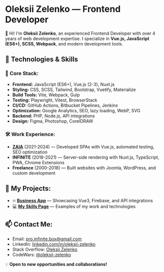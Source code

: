 # Oleksii Zelenko — Frontend Developer


👋 Hi! I'm **Oleksii Zelenko**, an experienced Frontend Developer with over 4 years of web development expertise. I specialize in **Vue.js, JavaScript (ES6+), SCSS, Webpack**, and modern development tools.

## 🚀 Technologies & Skills

### 📌 Core Stack:
- **Frontend:** JavaScript (ES6+), Vue.js (2-3), Nuxt.js
- **Styling:** CSS, SCSS, Tailwind, Bootstrap, Vuetify, Materialize
- **Build Tools:** Vite, Webpack, Gulp
- **Testing:** Playwright, Vitest, BrowserStack
- **CI/CD:** GitHub Actions, Bitbucket Pipelines, Jenkins
- **Optimization:** Google Analytics, SEO, lazy loading, WebP, SVG
- **Backend:** PHP, Node.js, API integrations
- **Design:** Figma, Photoshop, CorelDRAW

### 🛠️ Work Experience:
- **[ZAIA](https://business-vue3.web.app/)** (2021-2024) — Developed SPAs with Vue.js, automated testing, SEO optimization
- **INFINITE** (2018-2021) — Server-side rendering with Nuxt.js, TypeScript, PWA, Chrome Extensions
- **Freelance** (2000-2018) — Built websites with Joomla, WordPress, and custom development

## 🌟 My Projects:
- 🔥 **[Business App](https://business-vue3.web.app/)** — Showcasing Vue3, Firebase, and API integrations
- 💻 **[My Skills Page](https://alexeyzelenko.github.io/my-skills)** — Examples of my work and technologies

## 📫 Contact Me:
- Email: pro.infinite.box@gmail.com
- LinkedIn: [linkedin.com/in/oleksii-zelenko](https://linkedin.com/in/oleksii-zelenko)
- Stack Overflow: [Oleksii Zelenko](https://stackoverflow.com/users/14241212/oleksii-zelenko)
- CodeWars: [@oleksii-zelenko](https://www.codewars.com/users/oleksii-zelenko)

💡 **Open to new opportunities and collaborations!**

